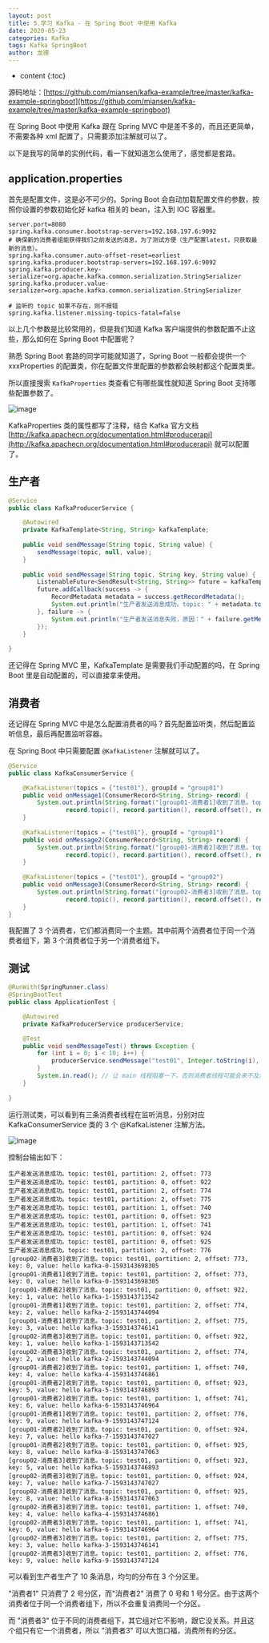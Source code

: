 ```yaml
---
layout: post
title: 5.学习 Kafka - 在 Spring Boot 中使用 Kafka
date: 2020-05-23
categories: Kafka
tags: Kafka SpringBoot
author: 龙德
---
```


* content
{:toc}

源码地址：[https://github.com/miansen/kafka-example/tree/master/kafka-example-springboot](https://github.com/miansen/kafka-example/tree/master/kafka-example-springboot)

在 Spring Boot 中使用 Kafka 跟在 Spring MVC 中是差不多的，而且还更简单，不需要各种 xml 配置了，只需要添加注解就可以了。

以下是我写的简单的实例代码，看一下就知道怎么使用了，感觉都是套路。

## application.properties

首先是配置文件，这是必不可少的。Spring Boot 会自动加载配置文件的参数，按照你设置的参数初始化好 kafka 相关的 bean，注入到 IOC 容器里。

```properties
server.port=8080
spring.kafka.consumer.bootstrap-servers=192.168.197.6:9092
# 确保新的消费者组能获得我们之前发送的消息，为了测试方便（生产配置latest，只获取最新的消息）。
spring.kafka.consumer.auto-offset-reset=earliest
spring.kafka.producer.bootstrap-servers=192.168.197.6:9092
spring.kafka.producer.key-serializer=org.apache.kafka.common.serialization.StringSerializer
spring.kafka.producer.value-serializer=org.apache.kafka.common.serialization.StringSerializer

# 监听的 topic 如果不存在，则不报错
spring.kafka.listener.missing-topics-fatal=false
```

以上几个参数是比较常用的，但是我们知道 Kafka 客户端提供的参数配置不止这些，那么如何在 Spring Boot 中配置呢？

熟悉 Spring Boot 套路的同学可能就知道了，Spring Boot 一般都会提供一个 xxxProperties 的配置类，你在配置文件里配置的参数都会映射都这个配置类里。

所以直接搜索 `KafkaProperties` 类查看它有哪些属性就知道 Spring Boot 支持哪些配置参数了。

![image](https://miansen.wang/assets/20200620183631.png)

KafkaProperties 类的属性都写了注释，结合 Kafka 官方文档 [http://kafka.apachecn.org/documentation.html#producerapi](http://kafka.apachecn.org/documentation.html#producerapi) 就可以配置了。

## 生产者

```java
@Service
public class KafkaProducerService {

    @Autowired
    private KafkaTemplate<String, String> kafkaTemplate;
    
    public void sendMessage(String topic, String value) {
        sendMessage(topic, null, value);
    }
    
    public void sendMessage(String topic, String key, String value) {
        ListenableFuture<SendResult<String, String>> future = kafkaTemplate.send(topic, key, value);
        future.addCallback(success -> {
            RecordMetadata metadata = success.getRecordMetadata();
            System.out.println("生产者发送消息成功。topic: " + metadata.topic() + ", partition: " + metadata.partition() + ", offset: " + metadata.offset());
        }, failure -> {
            System.out.println("生产者发送消息失败，原因：" + failure.getMessage());
        });
    }
    
}
```

还记得在 Spring MVC 里，KafkaTemplate 是需要我们手动配置的吗，在 Spring Boot 里是自动配置的，可以直接拿来使用。

## 消费者

还记得在 Spring MVC 中是怎么配置消费者的吗？首先配置监听类，然后配置监听信息，最后再配置监听容器。

在 Spring Boot 中只需要配置 `@KafkaListener` 注解就可以了。

```java
@Service
public class KafkaConsumerService {

    @KafkaListener(topics = {"test01"}, groupId = "group01")
    public void onMessage1(ConsumerRecord<String, String> record) {
        System.out.println(String.format("[group01-消费者1]收到了消息。topic: %s, partition: %s, offset: %s, key: %s, value: %s",
                record.topic(), record.partition(), record.offset(), record.key(), record.value()));
    }
    
    @KafkaListener(topics = {"test01"}, groupId = "group01")
    public void onMessage2(ConsumerRecord<String, String> record) {
        System.out.println(String.format("[group01-消费者2]收到了消息。topic: %s, partition: %s, offset: %s, key: %s, value: %s",
                record.topic(), record.partition(), record.offset(), record.key(), record.value()));
    }
    
    @KafkaListener(topics = {"test01"}, groupId = "group02")
    public void onMessage3(ConsumerRecord<String, String> record) {
        System.out.println(String.format("[group02-消费者3]收到了消息。topic: %s, partition: %s, offset: %s, key: %s, value: %s",
                record.topic(), record.partition(), record.offset(), record.key(), record.value()));
    }
}
```

我配置了 3 个消费者，它们都消费同一个主题。其中前两个消费者位于同一个消费者组下，第 3 个消费者位于另一个消费者组下。

## 测试

```java
@RunWith(SpringRunner.class)
@SpringBootTest
public class ApplicationTest {

    @Autowired
    private KafkaProducerService producerService;

    @Test
    public void sendMessageTest() throws Exception {
        for (int i = 0; i < 10; i++) {
            producerService.sendMessage("test01", Integer.toString(i), "hello kafka-" + i + "-" + new Date().getTime());
        }
        System.in.read(); // 让 main 线程阻塞一下，否则消费者线程可能会来不及消费就死了
    }
    
}

```

运行测试类，可以看到有三条消费者线程在监听消息，分别对应 KafkaConsumerService 类的 3 个 @KafkaListener 注解方法。

![image](https://miansen.wang/assets/20200626113753.png)

控制台输出如下：

```
生产者发送消息成功。topic: test01, partition: 2, offset: 773
生产者发送消息成功。topic: test01, partition: 0, offset: 922
生产者发送消息成功。topic: test01, partition: 2, offset: 774
生产者发送消息成功。topic: test01, partition: 2, offset: 775
生产者发送消息成功。topic: test01, partition: 1, offset: 740
生产者发送消息成功。topic: test01, partition: 0, offset: 923
生产者发送消息成功。topic: test01, partition: 1, offset: 741
生产者发送消息成功。topic: test01, partition: 0, offset: 924
生产者发送消息成功。topic: test01, partition: 0, offset: 925
生产者发送消息成功。topic: test01, partition: 2, offset: 776
[group02-消费者3]收到了消息。topic: test01, partition: 2, offset: 773, key: 0, value: hello kafka-0-1593143698305
[group01-消费者1]收到了消息。topic: test01, partition: 2, offset: 773, key: 0, value: hello kafka-0-1593143698305
[group01-消费者2]收到了消息。topic: test01, partition: 0, offset: 922, key: 1, value: hello kafka-1-1593143713542
[group01-消费者1]收到了消息。topic: test01, partition: 2, offset: 774, key: 2, value: hello kafka-2-1593143744094
[group01-消费者1]收到了消息。topic: test01, partition: 2, offset: 775, key: 3, value: hello kafka-3-1593143746141
[group02-消费者3]收到了消息。topic: test01, partition: 0, offset: 922, key: 1, value: hello kafka-1-1593143713542
[group02-消费者3]收到了消息。topic: test01, partition: 2, offset: 774, key: 2, value: hello kafka-2-1593143744094
[group01-消费者2]收到了消息。topic: test01, partition: 1, offset: 740, key: 4, value: hello kafka-4-1593143746861
[group01-消费者2]收到了消息。topic: test01, partition: 0, offset: 923, key: 5, value: hello kafka-5-1593143746893
[group01-消费者2]收到了消息。topic: test01, partition: 1, offset: 741, key: 6, value: hello kafka-6-1593143746964
[group01-消费者1]收到了消息。topic: test01, partition: 2, offset: 776, key: 9, value: hello kafka-9-1593143747124
[group01-消费者2]收到了消息。topic: test01, partition: 0, offset: 924, key: 7, value: hello kafka-7-1593143747027
[group01-消费者2]收到了消息。topic: test01, partition: 0, offset: 925, key: 8, value: hello kafka-8-1593143747063
[group02-消费者3]收到了消息。topic: test01, partition: 0, offset: 923, key: 5, value: hello kafka-5-1593143746893
[group02-消费者3]收到了消息。topic: test01, partition: 0, offset: 924, key: 7, value: hello kafka-7-1593143747027
[group02-消费者3]收到了消息。topic: test01, partition: 0, offset: 925, key: 8, value: hello kafka-8-1593143747063
[group02-消费者3]收到了消息。topic: test01, partition: 1, offset: 740, key: 4, value: hello kafka-4-1593143746861
[group02-消费者3]收到了消息。topic: test01, partition: 1, offset: 741, key: 6, value: hello kafka-6-1593143746964
[group02-消费者3]收到了消息。topic: test01, partition: 2, offset: 775, key: 3, value: hello kafka-3-1593143746141
[group02-消费者3]收到了消息。topic: test01, partition: 2, offset: 776, key: 9, value: hello kafka-9-1593143747124
```

可以看到生产者生产了 10 条消息，均匀的分布在 3 个分区里。

"消费者1" 只消费了 2 号分区，而"消费者2" 消费了 0 号和 1 号分区。由于这两个消费者位于同一个消费者组下，所以不会重复消费同一个分区。

而 "消费者3" 位于不同的消费者组下，其它组对它不影响，跟它没关系。并且这个组只有它一个消费者，所以 "消费者3" 可以大饱口福，消费所有的分区。